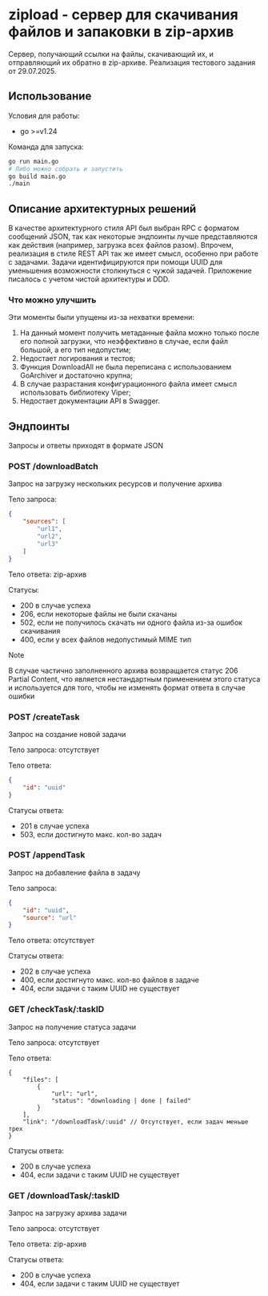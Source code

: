 # zipload - сервер для скачивания файлов и запаковки в zip-архив
Сервер, получающий ссылки на файлы, скачивающий их, и отправляющий их обратно в
zip-архиве. Реализация тестового задания от 29.07.2025.

## Использование
Условия для работы:
- go >=v1.24

Команда для запуска:
```sh
go run main.go
# Либо можно собрать и запустить
go build main.go
./main
```

## Описание архитектурных решений
В качестве архитектурного стиля API был выбран RPC с форматом сообщений JSON,
так как некоторые эндпоинты лучше представляются как действия (например, загрузка
всех файлов разом). Впрочем, реализация в стиле REST API так же имеет смысл,
особенно при работе с задачами. Задачи идентифицируются при помощи UUID для
уменьшения возможности столкнуться с чужой задачей. Приложение писалось с учетом
чистой архитектуры и DDD.

### Что можно улучшить
Эти моменты были упущены из-за нехватки времени:
1. На данный момент получить метаданные файла можно только после его полной
   загрузки, что неэффективно в случае, если файл большой, а его тип недопустим;
2. Недостает логирования и тестов;
3. Функция DownloadAll не была переписана с использованием GoArchiver и
   достаточно крупна;
4. В случае разрастания конфигурационного файла имеет смысл использовать
   библиотеку Viper;
5. Недостает документации API в Swagger.

## Эндпоинты
Запросы и ответы приходят в формате JSON

### POST /downloadBatch
Запрос на загрузку нескольких ресурсов и получение архива

Тело запроса:
```json
{
    "sources": [
        "url1",
        "url2",
        "url3"
    ]
}
```

Тело ответа: zip-архив

Статусы:
- 200 в случае успеха
- 206, если некоторые файлы не были скачаны
- 502, если не получилось скачать ни одного файла из-за ошибок скачивания
- 400, если у всех файлов недопустимый MIME тип

> [!NOTE]
> В случае частично заполненного архива возвращается статус 206 Partial
> Content, что является нестандартным применением этого статуса и используется
> для того, чтобы не изменять формат ответа в случае ошибки

### POST /createTask
Запрос на создание новой задачи

Тело запроса: отсутствует

Тело ответа:
```json
{
    "id": "uuid"
}
```

Статусы ответа:
- 201 в случае успеха
- 503, если достигнуто макс. кол-во задач

### POST /appendTask
Запрос на добавление файла в задачу

Тело запроса:
```json
{
    "id": "uuid",
    "source": "url"
}
```

Тело ответа: отсутствует

Статусы ответа:
- 202 в случае успеха
- 400, если достигнуто макс. кол-во файлов в задаче
- 404, если задачи с таким UUID не существует

### GET /checkTask/:taskID
Запрос на получение статуса задачи

Тело запроса: отсутствует

Тело ответа:
```jsonc
{
    "files": [
        {
            "url": "url",
            "status": "downloading | done | failed"
        }
    ],
    "link": "/downloadTask/:uuid" // Отсутствует, если задач меньше трех
}
```

Статусы ответа:
- 200 в случае успеха
- 404, если задачи с таким UUID не существует

### GET /downloadTask/:taskID
Запрос на загрузку архива задачи

Тело запроса: отсутствует

Тело ответа: zip-архив

Статусы ответа:
- 200 в случае успеха
- 404, если задачи с таким UUID не существует

